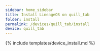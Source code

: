 ```yaml
---
sidebar: home_sidebar
title: Install LineageOS on quill_tab
folder: install
permalink: /devices/quill_tab/install
device: quill_tab
---
```

{% include templates/device_install.md %}
